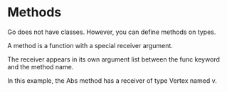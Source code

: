 # Methods
Go does not have classes. However, you can define methods on types.

A method is a function with a special receiver argument.

The receiver appears in its own argument list between the func keyword and the method name.

In this example, the Abs method has a receiver of type Vertex named v.